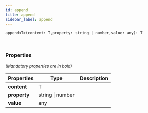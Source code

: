 ```yaml
---
id: append
title: append
sidebar_label: append
---
```


```tsx
append<T>(content: T,property: string | number,value: any): T
```
<br/>



### Properties

<font size="2"><i>(Mandatory properties are in bold)</i></font>

| Properties | Type | Description |
| --------- | ---- | ----------- |
| **content** | T |  |
| **property** | string \| number |  |
| **value** | any |  |
